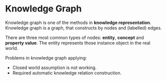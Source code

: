 # Knowledge Graph

Knowledge graph is one of the methods in **knowledge representation**. Knowledge graph is a graph, that constructs by nodes and (labelled) edges.

There are three most common types of nodes: **entity**, **concept** and **property value**. The entity represents those instance object in the real world. 



Problems in knowledge graph applying:

- Closed world assumption is not working.
- Required automatic knowledge relation construction.

